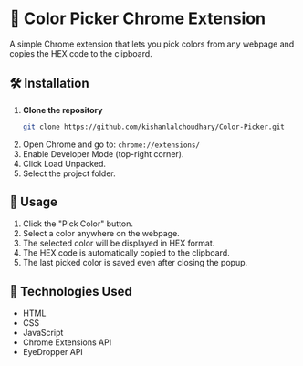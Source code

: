 # 🎨 Color Picker Chrome Extension

A simple Chrome extension that lets you pick colors from any webpage and copies the HEX code to the clipboard.

## 🛠️ Installation

1. **Clone the repository**
   ```bash
   git clone https://github.com/kishanlalchoudhary/Color-Picker.git
   ```
2. Open Chrome and go to: `chrome://extensions/`
3. Enable Developer Mode (top-right corner).  
4. Click Load Unpacked.  
5. Select the project folder.  

## 📌 Usage

1. Click the "Pick Color" button.  
2. Select a color anywhere on the webpage.  
3. The selected color will be displayed in HEX format.  
4. The HEX code is automatically copied to the clipboard.  
5. The last picked color is saved even after closing the popup.  

## 🔧 Technologies Used

- HTML
- CSS 
- JavaScript
- Chrome Extensions API  
- EyeDropper API
